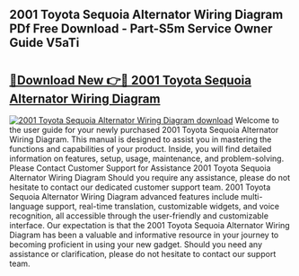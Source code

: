 ## 2001 Toyota Sequoia Alternator Wiring Diagram PDf Free Download - Part-S5m Service Owner Guide V5aTi

# <h2><a href="http://dfm8lcw.blite.top/?on=2001+Toyota+Sequoia+Alternator+Wiring+Diagram">🔗Download New 👉🔴 2001 Toyota Sequoia Alternator Wiring Diagram</a></h2>

[![2001 Toyota Sequoia Alternator Wiring Diagram download](https://i.imgur.com/lujVjoI.png)](http://dfm8lcw.blite.top/?on=2001+Toyota+Sequoia+Alternator+Wiring+Diagram)
Welcome to the user guide for your newly purchased 2001 Toyota Sequoia Alternator Wiring Diagram. This manual is designed to assist you in mastering the functions and capabilities of your product. Inside, you will find detailed information on features, setup, usage, maintenance, and problem-solving. Please Contact Customer Support for Assistance 2001 Toyota Sequoia Alternator Wiring Diagram Should you require any assistance, please do not hesitate to contact our dedicated customer support team. 2001 Toyota Sequoia Alternator Wiring Diagram advanced features include multi-language support, real-time translation, customizable widgets, and voice recognition, all accessible through the user-friendly and customizable interface. Our expectation is that the 2001 Toyota Sequoia Alternator Wiring Diagram has been a valuable and informative resource in your journey to becoming proficient in using your new gadget. Should you need any assistance or clarification, please do not hesitate to contact our support team.

